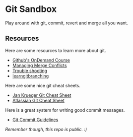# Git Sandbox

Play around with git, commit, revert and merge all you want.

## Resources

Here are some resources to learn more about git.

- [Github's OnDemand Course](https://services.github.com/on-demand/intro-to-github/)
- [Managing Merge Conflicts](https://services.github.com/on-demand/merge-conflicts/)
- [Trouble shooting](https://services.github.com/on-demand/git-trouble/)
- [learngitbranching](https://learngitbranching.js.org/)

Here are some nice git cheat sheets.

- [Jan Krueger Git Cheat Sheet](https://jan-krueger.net/wordpress/wp-content/uploads/2007/09/git-cheat-sheet.pdf)
- [Atlassian Git Cheat Sheet](https://www.atlassian.com/git/tutorials/atlassian-git-cheatsheet)

Here is a great system for writing good commit messages.

- [Git Commit Guidelines](https://github.com/angular/angular.js/blob/master/DEVELOPERS.md#commits)

_Remember though, this repo is public. :)_
